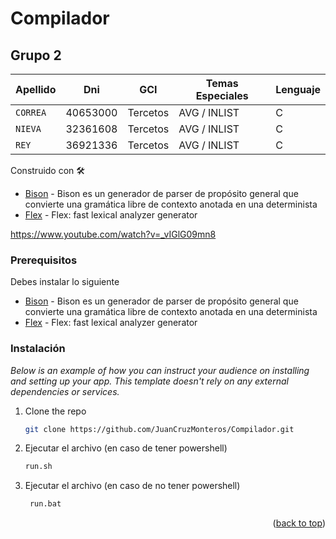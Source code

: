 # Compilador
						
## Grupo 2

| Apellido | Dni | GCI | Temas Especiales | Lenguaje |
| ------------- | ------------- | ------------- | ------------- | ------------- |
| `CORREA`  | 40653000  | Tercetos | AVG / INLIST | C |
| `NIEVA`  | 32361608  | Tercetos | AVG / INLIST | C |
| `REY`  | 36921336  | Tercetos | AVG / INLIST | C |


Construido con 🛠️

* [Bison](https://www.gnu.org/software/bison/) - Bison es un generador de parser de propósito general que convierte una gramática libre de contexto anotada en una determinista
* [Flex](http://gnuwin32.sourceforge.net/packages/flex.html) - Flex: fast lexical analyzer generator

https://www.youtube.com/watch?v=_vIGlG09mn8

### Prerequisitos

Debes instalar lo siguiente
* [Bison](https://www.gnu.org/software/bison/) - Bison es un generador de parser de propósito general que convierte una gramática libre de contexto anotada en una determinista
* [Flex](http://gnuwin32.sourceforge.net/packages/flex.html) - Flex: fast lexical analyzer generator

### Instalación

_Below is an example of how you can instruct your audience on installing and setting up your app. This template doesn't rely on any external dependencies or services._

1. Clone the repo
   ```sh
   git clone https://github.com/JuanCruzMonteros/Compilador.git
   ```
2. Ejecutar el archivo (en caso de tener powershell)
   ```sh
   run.sh
   ```
2. Ejecutar el archivo (en caso de no tener powershell)
   ```cmd  
	run.bat
   ```

<p align="right">(<a href="#top">back to top</a>)</p>
